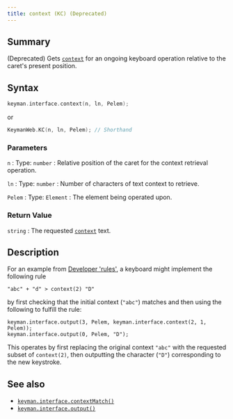 ```yaml
---
title: context (KC) (Deprecated)
---
```


## Summary

(Deprecated) Gets [`context`](/developer/language/reference/context) for an ongoing keyboard operation relative to the caret's present position.

## Syntax

```c
keyman.interface.context(n, ln, Pelem);
```

or

```c
KeymanWeb.KC(n, ln, Pelem); // Shorthand
```

### Parameters

`n`
:   Type: `number`
:   Relative position of the caret for the context retrieval operation.

`ln`
:   Type: `number`
:   Number of characters of text context to retrieve.

`Pelem`
:   Type: `Element`
:   The element being operated upon.

### Return Value

`string`
:   The requested [`context`](/developer/language/reference/context) text.

## Description

For an example from [Developer 'rules'](/developer/language/guide/rules), a keyboard might implement the following rule

```keyman
"abc" + "d" > context(2) "D"
```

by first checking that the initial context (`"abc"`) matches and then using the following to fulfill the rule:

```keyman
keyman.interface.output(3, Pelem, keyman.interface.context(2, 1, Pelem));
keyman.interface.output(0, Pelem, "D");
```

This operates by first replacing the original context `"abc"` with the requested subset of `context(2)`, then outputting the character (`"D"`) corresponding to the new keystroke.

## See also

- [`keyman.interface.contextMatch()`](contextMatch)
- [`keyman.interface.output()`](output)
